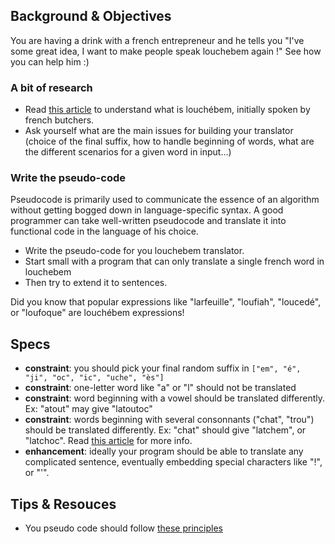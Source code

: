 ## Background & Objectives

You are having a drink with a french entrepreneur and he tells you "I've some great idea, I want to make people speak louchebem again !" See how you can help him :)

### A bit of research

* Read [this article](https://en.wikipedia.org/wiki/Louch%C3%A9bem) to understand what is louchébem, initially spoken by french butchers.
* Ask yourself what are the main issues for building your translator (choice of the final suffix, how to handle beginning of words, what are the different scenarios for a given word in input...)

### Write the pseudo-code

Pseudocode is primarily used to communicate the essence of an algorithm without getting bogged down in language-specific syntax. A good programmer can take well-written pseudocode and translate it into functional code in the language of his choice.

* Write the pseudo-code for you louchebem translator.
* Start small with a program that can only translate a single french word in louchebem
* Then try to extend it to sentences.

Did you know that popular expressions like "larfeuille", "loufiah", "loucedé", or "loufoque" are louchébem expressions!

## Specs

- **constraint**: you should pick your final random suffix in `["em", "é", "ji", "oc", "ic", "uche", "ès"]`
- **constraint**: one-letter word like "a" or "l" should not be translated
- **constraint**: word beginning with a vowel should be translated differently. Ex: "atout" may give "latoutoc"
- **constraint**: words beginning with several consonnants ("chat", "trou") should be translated differently. Ex: "chat" should give "latchem", or "latchoc". Read [this article](http://fr.wikipedia.org/wiki/Louch%C3%A9bem) for more info.
- **enhancement**: ideally your program should be able to translate any complicated sentence, eventually embedding special characters like "!", or "'".

## Tips & Resouces

- You pseudo code should follow [these principles](http://www.cs.cornell.edu/Courses/cs482/2003su/handouts/pseudocode.pdf)
